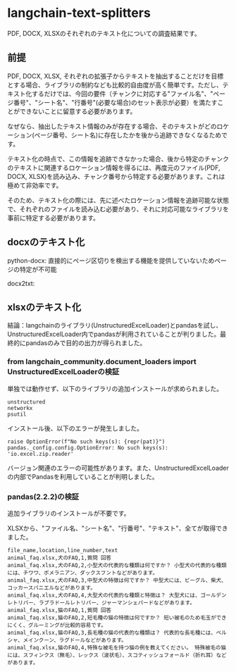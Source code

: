 # langchain-text-splitters

PDF, DOCX, XLSXのそれぞれのテキスト化についての調査結果です。

## 前提
PDF, DOCX, XLSX, それぞれの拡張子からテキストを抽出することだけを目標とする場合、ライブラリの制約なども比較的自由度が高く簡単です。ただし、テキスト化するだけでは、今回の要件（チャンクに対応する"ファイル名"、"ページ番号"、"シート名"、"行番号"(必要な場合)のセット表示が必要）を満たすことができないことに留意する必要があります。

なぜなら、抽出したテキスト情報のみが存在する場合、そのテキストがどのロケーション(ページ番号、シート名)に存在したかを後から追跡できなくなるためです。

テキスト化の時点で、この情報を追跡できなかった場合、後から特定のチャンクのテキストに関連するロケーション情報を得るには、再度元のファイル(PDF, DOCX, XLSX)を読み込み、チャンク番号から特定する必要があります。これは極めて非効率です。

そのため、テキスト化の際には、先に述べたロケーション情報を追跡可能な状態で、それぞれのファイルを読み込む必要があり、それに対応可能なライブラリを事前に特定する必要があります。

## docxのテキスト化
python-docx: 直接的にページ区切りを検出する機能を提供していないためページの特定が不可能

docx2txt:

## xlsxのテキスト化

結論：langchainのライブラリ(UnstructuredExcelLoader)とpandasを試し、UnstructuredExcelLoader内でpandasが利用されていることが判りました。最終的にpandasのみで目的の出力が得られました。

### from langchain_community.document_loaders import UnstructuredExcelLoaderの検証

単独では動作せず、以下のライブラリの追加インストールが求められました。
```
unstructured
networkx
psutil
```

インストール後、以下のエラーが発生しました。
```
raise OptionError(f"No such keys(s): {repr(pat)}")
pandas._config.config.OptionError: No such keys(s): 'io.excel.zip.reader'
```
バージョン関連のエラーの可能性があります。また、UnstructuredExcelLoaderの内部でPandasを利用していることが判明しました。

### pandas(2.2.2)の検証
追加ライブラリのインストールが不要です。

XLSXから、"ファイル名、"シート名"、"行番号"、"テキスト"、全てが取得できました。

```
file_name,location,line_number,text
animal_faq.xlsx,犬のFAQ,1,質問 回答
animal_faq.xlsx,犬のFAQ,2,小型犬の代表的な種類は何ですか？ 小型犬の代表的な種類には、チワワ、ポメラニアン、ダックスフントなどがあります。
animal_faq.xlsx,犬のFAQ,3,中型犬の特徴は何ですか？ 中型犬には、ビーグル、柴犬、コッカースパニエルなどがあります。
animal_faq.xlsx,犬のFAQ,4,大型犬の代表的な種類と特徴は？ 大型犬には、ゴールデンレトリバー、ラブラドールレトリバー、ジャーマンシェパードなどがあります。
animal_faq.xlsx,猫のFAQ,1,質問 回答
animal_faq.xlsx,猫のFAQ,2,短毛種の猫の特徴は何ですか？ 短い被毛のため毛玉ができにくく、グルーミングが比較的容易です。
animal_faq.xlsx,猫のFAQ,3,長毛種の猫の代表的な種類は？ 代表的な長毛種には、ペルシャ、メインクーン、ラグドールなどがあります。
animal_faq.xlsx,猫のFAQ,4,特殊な被毛を持つ猫の例を教えてください。 特殊被毛の猫には、スフィンクス（無毛）、レックス（波状毛）、スコティッシュフォールド（折れ耳）などがあります。
```
